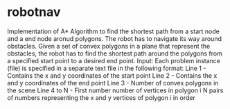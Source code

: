 # robotnav
Implementation of A* Algorithm to find the shortest path from a start node and a end node aronud polygons.
The robot has to navigate its way around obstacles. Given a set of convex polygons in a plane that represent the obstacles, the robot has to find the shortest path around the polygons from a specified start point to a desired end point.
Input:
Each problem instance (file) is specified in a separate text file in the following format:
Line 1 - Contains the x and y coordinates of the start point
Line 2 - Contains the x and y coordinates of the end point
Line 3 - Number of convex polygons in the scene
Line 4 to N - 
  First number number of vertices in polygon i
  N pairs of numbers representing the x and y vertices of polygon i in order
